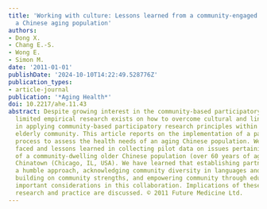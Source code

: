 ```yaml
---
title: 'Working with culture: Lessons learned from a community-engaged project in
  a Chinese aging population'
authors:
- Dong X.
- Chang E.-S.
- Wong E.
- Simon M.
date: '2011-01-01'
publishDate: '2024-10-10T14:22:49.528776Z'
publication_types:
- article-journal
publication: '*Aging Health*'
doi: 10.2217/ahe.11.43
abstract: Despite growing interest in the community-based participatory research method,
  limited empirical research exists on how to overcome cultural and linguistic barriers
  in applying community-based participatory research principles within the Chinese
  elderly community. This article reports on the implementation of a participatory
  process to assess the health needs of an aging Chinese population. We recorded challenges
  faced and lessons learned in collecting pilot data on issues pertaining to the health
  of a community-dwelling older Chinese population (over 60 years of age) in Chicago's
  Chinatown (Chicago, IL, USA). We have learned that establishing partnerships with
  a humble approach, acknowledging community diversity in languages and cultures,
  building on community strengths, and empowering community through education are
  important considerations in this collaboration. Implications of these findings for
  research and practice are discussed. © 2011 Future Medicine Ltd.
---
```

